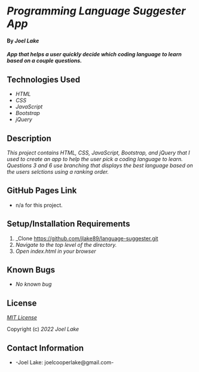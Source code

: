 # _Programming Language Suggester App_

#### By _**Joel Lake**_

#### _App that helps a user quickly decide which coding language to learn based on a couple questions._

## Technologies Used

* _HTML_
* _CSS_
* _JavaScript_
* _Bootstrap_
* _jQuery_


## Description

_This project contains HTML, CSS, JavaScript, Bootstrap, and jQuery  that I used to create an app to help the user pick a coding language to learn.  Questions 3 and 6 use branching that displays the best language based on the users selctions using a ranking order._

## GitHub Pages Link

* n/a for this project.

## Setup/Installation Requirements

1. _Clone https://github.com/jlake89/language-suggester.git
2. _Navigate to the top level of the directory._
3. _Open index.html in your browser_

## Known Bugs

* _No known bug_

## License

_[MIT License](/LICENSE.txt)_

Copyright (c) _2022_ _Joel Lake_

## Contact Information

* -Joel Lake: joelcooperlake@gmail.com-